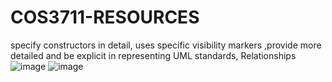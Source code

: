 # COS3711-RESOURCES

specify constructors in detail, uses specific visibility markers ,provide more detailed and be explicit in representing UML standards, Relationships
![image](https://github.com/user-attachments/assets/77354e6d-ac51-4d94-a6c9-4ad0324f664f)
![image](https://github.com/user-attachments/assets/fccb84f4-40c1-4c0b-84ae-943ab816e420)

